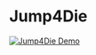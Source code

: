 # Jump4Die
 
[![Jump4Die Demo](Assets/Video%20demo/Jump4die.gif)](https://github.com/user-attachments/assets/bf563cac-89c6-4d77-92d1-309aaa7c7e0c)
